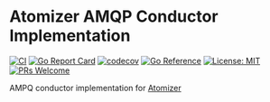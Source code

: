 # Atomizer AMQP Conductor Implementation

[![CI](https://github.com/devnw/amqp/actions/workflows/build.yml/badge.svg)](https://github.com/devnw/amqp/actions)
[![Go Report Card](https://goreportcard.com/badge/go.atomizer.io/amqp)](https://goreportcard.com/report/go.atomizer.io/amqp)
[![codecov](https://codecov.io/gh/devnw/amqp/branch/main/graph/badge.svg)](https://codecov.io/gh/devnw/amqp)
[![Go Reference](https://pkg.go.dev/badge/go.atomizer.io/amqp.svg)](https://pkg.go.dev/go.atomizer.io/amqp)
[![License: MIT](https://img.shields.io/badge/License-MIT-yellow.svg)](https://opensource.org/licenses/MIT)
[![PRs Welcome](https://img.shields.io/badge/PRs-welcome-brightgreen.svg)](http://makeapullrequest.com)

AMPQ conductor implementation for [Atomizer](https://github.com/devnw/atomizer)
